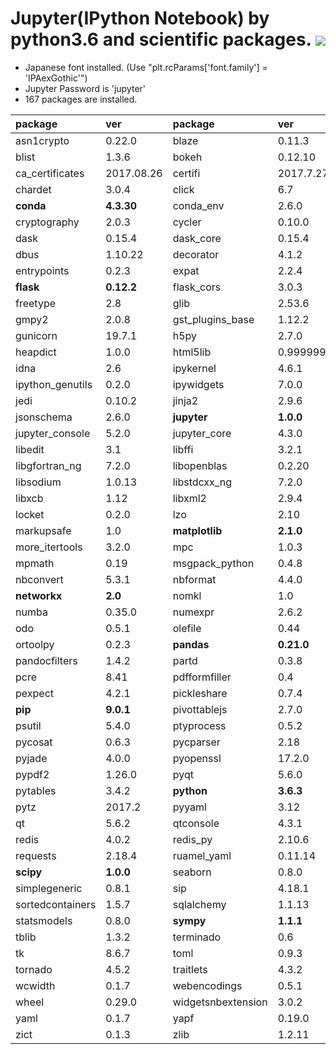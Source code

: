 Jupyter(IPython Notebook) by python3.6 and scientific packages. [![](https://badge.imagelayers.io/tsutomu7/jupyter:latest.svg)](https://imagelayers.io/?images=tsutomu7/jupyter:latest)
======

- Japanese font installed. (Use "plt.rcParams['font.family'] = 'IPAexGothic'")
- Jupyter Password is 'jupyter'
- 167 packages are installed.

package|ver|package|ver|package|ver
:--|:--|:--|:--|:--|:--
asn1crypto|0.22.0|blaze|0.11.3|bleach|2.0.0
blist|1.3.6|bokeh|0.12.10|bzip2|1.0.6
ca_certificates|2017.08.26|certifi|2017.7.27.1|cffi|1.10.0
chardet|3.0.4|click|6.7|cloudpickle|0.4.0
**conda**|**4.3.30**|conda_env|2.6.0|coverage|4.4.1
cryptography|2.0.3|cycler|0.10.0|cytoolz|0.8.2
dask|0.15.4|dask_core|0.15.4|datashape|0.5.4
dbus|1.10.22|decorator|4.1.2|distributed|1.19.1
entrypoints|0.2.3|expat|2.2.4|fastcache|1.0.2
**flask**|**0.12.2**|flask_cors|3.0.3|fontconfig|2.12.4
freetype|2.8|glib|2.53.6|gmp|6.1.2
gmpy2|2.0.8|gst_plugins_base|1.12.2|gstreamer|1.12.2
gunicorn|19.7.1|h5py|2.7.0|hdf5|1.10.1
heapdict|1.0.0|html5lib|0.999999999|icu|58.2
idna|2.6|ipykernel|4.6.1|**ipython**|**6.1.0**
ipython_genutils|0.2.0|ipywidgets|7.0.0|itsdangerous|0.24
jedi|0.10.2|jinja2|2.9.6|jpeg|9b
jsonschema|2.6.0|**jupyter**|**1.0.0**|jupyter_client|5.1.0
jupyter_console|5.2.0|jupyter_core|4.3.0|jupyter_dashboards|0.7.0
libedit|3.1|libffi|3.2.1|libgcc_ng|7.2.0
libgfortran_ng|7.2.0|libopenblas|0.2.20|libpng|1.6.32
libsodium|1.0.13|libstdcxx_ng|7.2.0|libtiff|4.0.8
libxcb|1.12|libxml2|2.9.4|llvmlite|0.20.0
locket|0.2.0|lzo|2.10|markdown|2.6.9
markupsafe|1.0|**matplotlib**|**2.1.0**|mistune|0.7.4
more_itertools|3.2.0|mpc|1.0.3|mpfr|3.1.5
mpmath|0.19|msgpack_python|0.4.8|multipledispatch|0.4.9
nbconvert|5.3.1|nbformat|4.4.0|ncurses|6.0
**networkx**|**2.0**|nomkl|1.0|notebook|5.2.1
numba|0.35.0|numexpr|2.6.2|**numpy**|**1.13.3**
odo|0.5.1|olefile|0.44|openssl|1.0.2m
ortoolpy|0.2.3|**pandas**|**0.21.0**|pandoc|1.19.2.1
pandocfilters|1.4.2|partd|0.3.8|patsy|0.4.1
pcre|8.41|pdfformfiller|0.4|pdfrw|0.4
pexpect|4.2.1|pickleshare|0.7.4|pillow|4.2.1
**pip**|**9.0.1**|pivottablejs|2.7.0|prompt_toolkit|1.0.15
psutil|5.4.0|ptyprocess|0.5.2|**pulp**|**1.6.8**
pycosat|0.6.3|pycparser|2.18|pygments|2.2.0
pyjade|4.0.0|pyopenssl|17.2.0|pyparsing|2.2.0
pypdf2|1.26.0|pyqt|5.6.0|pysocks|1.6.7
pytables|3.4.2|**python**|**3.6.3**|python_dateutil|2.6.1
pytz|2017.2|pyyaml|3.12|pyzmq|16.0.2
qt|5.6.2|qtconsole|4.3.1|readline|7.0
redis|4.0.2|redis_py|2.10.6|reportlab|3.4.0
requests|2.18.4|ruamel_yaml|0.11.14|scikit_learn|0.19.1
**scipy**|**1.0.0**|seaborn|0.8.0|setuptools|36.5.0
simplegeneric|0.8.1|sip|4.18.1|six|1.11.0
sortedcontainers|1.5.7|sqlalchemy|1.1.13|sqlite|3.20.1
statsmodels|0.8.0|**sympy**|**1.1.1**|tables|3.4.2
tblib|1.3.2|terminado|0.6|testpath|0.3.1
tk|8.6.7|toml|0.9.3|toolz|0.8.2
tornado|4.5.2|traitlets|4.3.2|urllib3|1.22
wcwidth|0.1.7|webencodings|0.5.1|werkzeug|0.12.2
wheel|0.29.0|widgetsnbextension|3.0.2|xz|5.2.3
yaml|0.1.7|yapf|0.19.0|zeromq|4.2.2
zict|0.1.3|zlib|1.2.11|

